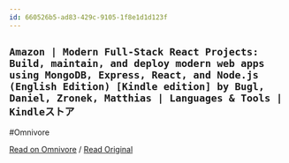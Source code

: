 ```yaml
---
id: 660526b5-ad83-429c-9105-1f8e1d1d123f
---
```


## `Amazon | Modern Full-Stack React Projects: Build, maintain, and deploy modern web apps using MongoDB, Express, React, and Node.js (English Edition) [Kindle edition] by Bugl, Daniel, Zronek, Matthias | Languages & Tools | Kindleストア`
#Omnivore

[Read on Omnivore](https://omnivore.app/me/amazon-modern-full-stack-react-projects-build-maintain-and-deplo-1922483de9a) / [Read Original](https://www.amazon.co.jp/Modern-Full-Stack-React-Projects-maintain-ebook/dp/B0CY2MSDTC)


